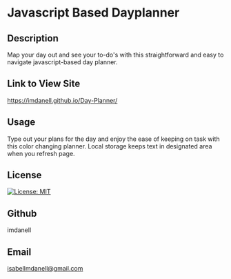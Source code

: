 # Javascript Based Dayplanner

## Description
Map your day out and see your to-do's with this straightforward and easy to navigate javascript-based day planner.

## Link to View Site

https://imdanell.github.io/Day-Planner/


## Usage
Type out your plans for the day and enjoy the ease of keeping on task with this color changing planner. Local storage keeps text in designated area when you refresh page.




## License
[![License: MIT](https://img.shields.io/badge/License-MIT-yellow.svg)](https://opensource.org/licenses/MIT)

## Github
imdanell

## Email
isabellmdanell@gmail.com
